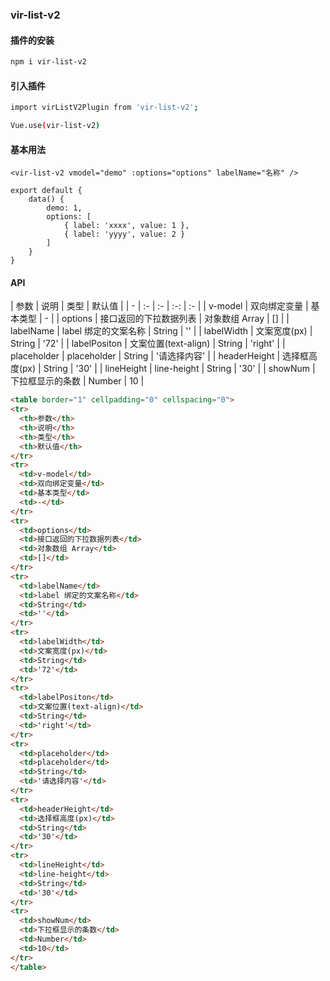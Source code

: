 ### vir-list-v2

#### 插件的安装

```bash
npm i vir-list-v2
```

#### 引入插件

```bash
import virListV2Plugin from 'vir-list-v2';

Vue.use(vir-list-v2)
```

#### 基本用法

```vue
<vir-list-v2 vmodel="demo" :options="options" labelName="名称" />

export default {
    data() {
        demo: 1,
        options: [
            { label: 'xxxx', value: 1 },
            { label: 'yyyy', value: 2 }
        ]
    }
}
```

#### API

| 参数 | 说明 | 类型 | 默认值 |
| - | :- | :- | :-: | :- |
| v-model | 双向绑定变量 | 基本类型 | - |
| options | 接口返回的下拉数据列表 | 对象数组 Array<Object> | [] |
| labelName | label 绑定的文案名称 | String | '' |
| labelWidth | 文案宽度(px) | String | '72' |
| labelPositon | 文案位置(text-align) | String | 'right' |
| placeholder | placeholder | String | '请选择内容' |
| headerHeight | 选择框高度(px) | String | '30' |
| lineHeight | line-height | String | '30' |
| showNum | 下拉框显示的条数 | Number | 10 |

```html
<table border="1" cellpadding="0" cellspacing="0">
<tr>
  <th>参数</th>
  <th>说明</th>
  <th>类型</th>
  <th>默认值</th>
</tr>
<tr>
  <td>v-model</td>
  <td>双向绑定变量</td>
  <td>基本类型</td>
  <td>-</td>
</tr>
<tr>
  <td>options</td>
  <td>接口返回的下拉数据列表</td>
  <td>对象数组 Array</td>
  <td>[]</td>
</tr>
<tr>
  <td>labelName</td>
  <td>label 绑定的文案名称</td>
  <td>String</td>
  <td>''</td>
</tr>
<tr>
  <td>labelWidth</td>
  <td>文案宽度(px)</td>
  <td>String</td>
  <td>'72'</td>
</tr>
<tr>
  <td>labelPositon</td>
  <td>文案位置(text-align)</td>
  <td>String</td>
  <td>'right'</td>
</tr>
<tr>
  <td>placeholder</td>
  <td>placeholder</td>
  <td>String</td>
  <td>'请选择内容'</td>
</tr>
<tr>
  <td>headerHeight</td>
  <td>选择框高度(px)</td>
  <td>String</td>
  <td>'30'</td>
</tr>
<tr>
  <td>lineHeight</td>
  <td>line-height</td>
  <td>String</td>
  <td>'30'</td>
</tr>
<tr>
  <td>showNum</td>
  <td>下拉框显示的条数</td>
  <td>Number</td>
  <td>10</td>
</tr>
</table>
```
